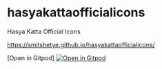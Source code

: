 # hasyakattaofficialicons
Hasya Katta Official Icons

https://smitshetye.github.io/hasyakattaofficialicons/

[Open in Gitpod]
[![Open in Gitpod](https://gitpod.io/button/open-in-gitpod.svg)](https://gitpod.io/#https://github.com/smitshetye/hasyakattaofficialicons)
